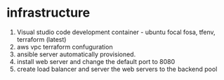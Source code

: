 ﻿# infrastructure
1. Visual studio code development container - ubuntu focal fosa, tfenv, terraform (latest)
2. aws vpc terraform confuguration
3. ansible server automatically provisioned.
4. install web server and change the default port to 8080
5. create load balancer and server the web servers to the backend pool
